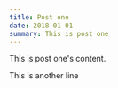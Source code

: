 ```yaml
---
title: Post one
date: 2018-01-01
summary: This is post one
---
```


This is post one's content.

This is another line
